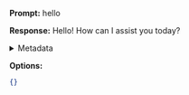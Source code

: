 **Prompt:**
hello

**Response:**
Hello! How can I assist you today?

<details><summary>Metadata</summary>

- Duration: 1236 ms
- Datetime: 2023-12-12T13:51:06.553337
- Model: gpt-3.5-turbo-0613

</details>

**Options:**
```json
{}
```

